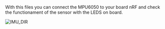 With this files you can connect the MPU6050 to your board nRF and check the functionament of the sensor with the LEDS on board.

![IMU_DIR](https://github.com/S-Bou/nRF52840_MPU6050/assets/55810268/11358125-9b8a-4069-af3c-2af0819a203f)
